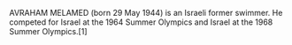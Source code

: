 AVRAHAM MELAMED (born 29 May 1944) is an Israeli former swimmer. He competed for Israel at the 1964 Summer Olympics and Israel at the 1968 Summer Olympics.[1]
